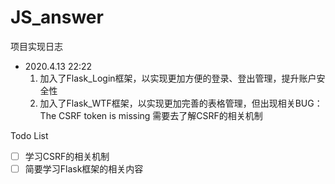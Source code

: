 # JS_answer

项目实现日志

- 2020.4.13 22:22 
  1. 加入了Flask_Login框架，以实现更加方便的登录、登出管理，提升账户安全性
  2. 加入了Flask_WTF框架，以实现更加完善的表格管理，但出现相关BUG：The CSRF token is missing
     需要去了解CSRF的相关机制

Todo List

- [ ] 学习CSRF的相关机制
- [ ] 简要学习Flask框架的相关内容